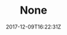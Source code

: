 ---
title: 'None'
draft: false
path: 05-the-caribbiean/MVIMG_20171209_162231_exported_3774611848984083241.jpg
description: ''
date: 2017-12-09T16:22:31Z
location: [12.877211111111112, -61.18912777777778]
size: 3264x2448
catergory: the-caribbiean
--- 